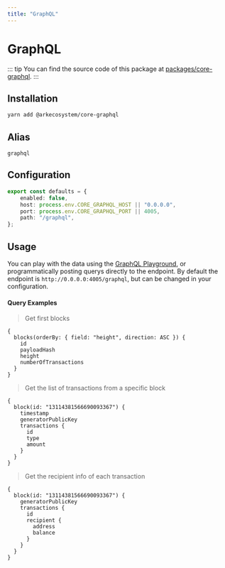 ```yaml
---
title: "GraphQL"
---
```


# GraphQL

::: tip
You can find the source code of this package at [packages/core-graphql](https://github.com/ARKEcosystem/core/tree/develop/packages/core-graphql).
:::

## Installation

```bash
yarn add @arkecosystem/core-graphql
```

## Alias

`graphql`

## Configuration

```ts
export const defaults = {
    enabled: false,
    host: process.env.CORE_GRAPHQL_HOST || "0.0.0.0",
    port: process.env.CORE_GRAPHQL_PORT || 4005,
    path: "/graphql",
};
```

## Usage

You can play with the data using the [GraphQL Playground](https://github.com/prisma/graphql-playground), or programmatically posting querys directly to the endpoint. By default the endpoint is `http://0.0.0.0:4005/graphql`, but can be changed in your configuration.

#### Query Examples

> Get first blocks

```
{
  blocks(orderBy: { field: "height", direction: ASC }) {
    id
    payloadHash
    height
    numberOfTransactions
  }
}
```

> Get the list of transactions from a specific block

```
{
  block(id: "13114381566690093367") {
    timestamp
    generatorPublicKey
    transactions {
      id
      type
      amount
    }
  }
}
```

> Get the recipient info of each transaction

```
{
  block(id: "13114381566690093367") {
    generatorPublicKey
    transactions {
      id
      recipient {
        address
        balance
      }
    }
  }
}
```
